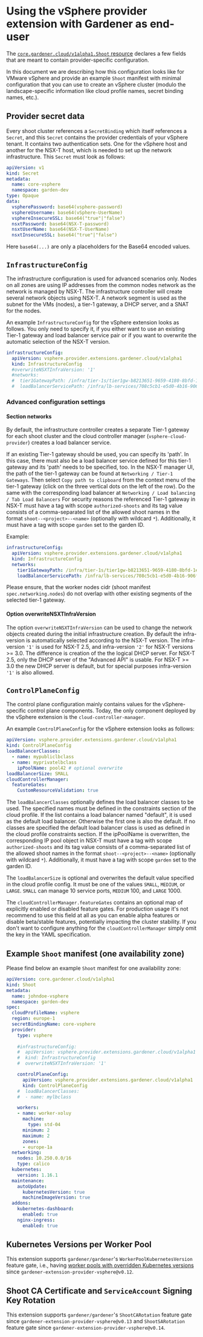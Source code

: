 # Using the vSphere provider extension with Gardener as end-user

The [`core.gardener.cloud/v1alpha1.Shoot` resource](https://github.com/gardener/gardener/blob/master/example/90-shoot.yaml) declares a few fields that are meant to contain provider-specific configuration.

In this document we are describing how this configuration looks like for VMware vSphere and provide an example `Shoot` manifest with minimal configuration that you can use to create an vSphere cluster (modulo the landscape-specific information like cloud profile names, secret binding names, etc.).

## Provider secret data

Every shoot cluster references a `SecretBinding` which itself references a `Secret`, and this `Secret` contains the provider credentials of your vSphere tenant.
It contains two authentication sets. One for the vSphere host and another for the NSX-T host, which is needed to set up the network infrastructure.
This `Secret` must look as follows:

```yaml
apiVersion: v1
kind: Secret
metadata:
  name: core-vsphere
  namespace: garden-dev
type: Opaque
data:
  vspherePassword: base64(vsphere-password)
  vsphereUsername: base64(vSphere-UserName)
  vsphereInsecureSSL: base64("true"|"false")
  nsxtPassword: base64(NSX-T-password)
  nsxtUserName: base64(NSX-T-UserName)
  nsxtInsecureSSL: base64("true"|"false")
```

Here `base64(...)` are only a placeholders for the Base64 encoded values.

## `InfrastructureConfig`

The infrastructure configuration is used for advanced scenarios only.
Nodes on all zones are using IP addresses from the common nodes network as the network is managed by NSX-T.
The infrastructure controller will create several network objects using NSX-T. A network segment is used as the subnet
for the VMs (nodes), a tier-1 gateway, a DHCP server, and a SNAT for the nodes.

An example `InfrastructureConfig` for the vSphere extension looks as follows.
You only need to specify it, if you either want to use an existing Tier-1 gateway and load balancer service pair
or if you want to overwrite the automatic selection of the NSX-T version.

```yaml
infrastructureConfig:
  apiVersion: vsphere.provider.extensions.gardener.cloud/v1alpha1
  kind: InfrastructureConfig
  #overwriteNSXTInfraVersion: '1'
  #networks:
  #  tier1GatewayPath: /infra/tier-1s/tier1gw-b8213651-9659-4180-8bfd-1e16228e8dcb
  #  loadBalancerServicePath: /infra/lb-services/708c5cb1-e5d0-4b16-906f-ec7177a1485d
```

### Advanced configuration settings

#### Section networks

By default, the infrastructure controller creates a separate Tier-1 gateway for each shoot cluster
and the cloud controller manager (`vsphere-cloud-provider`) creates a load balancer service.

If an existing Tier-1 gateway should be used, you can specify its 'path'. In this case, there
must also be a load balancer service defined for this tier-1 gateway and its 'path' needs to be specified, too.
In the NSX-T manager UI, the path of the tier-1 gateway can be found at `Networking / Tier-1 Gateways`.
Then select `Copy path to clipboard` from the context menu of the tier-1 gateway 
(click on the three vertical dots on the left of the row). Do the same with the 
corresponding load balancer at `Networking / Load balancing / Tab Load Balancers`
For security reasons the referenced Tier-1 gateway in NSX-T must have a tag with scope `authorized-shoots` and its
tag value consists of a comma-separated list of the allowed shoot names in the format `shoot--<project>--<name>`
(optionally with wildcard `*`). Additionally, it must have a tag with scope `garden` set to the garden ID.

Example:

```yaml
infrastructureConfig:
  apiVersion: vsphere.provider.extensions.gardener.cloud/v1alpha1
  kind: InfrastructureConfig
  networks:
    tier1GatewayPath: /infra/tier-1s/tier1gw-b8213651-9659-4180-8bfd-1e16228e8dcb
    loadBalancerServicePath: /infra/lb-services/708c5cb1-e5d0-4b16-906f-ec7177a1485d
```

Please ensure, that the worker nodes cidr (shoot manifest `spec.networking.nodes`) do not overlap with
other existing segments of the selected tier-1 gateway.

#### Option overwriteNSXTInfraVersion
The option `overwriteNSXTInfraVersion` can be used to change the network objects created during the initial infrastructure creation. 
By default the infra-version is automatically selected according to the NSX-T version. The infra-version `'1'` is used 
for NSX-T 2.5, and infra-version `'2'` for NSX-T versions >= 3.0. The difference is creation of the the logical DHCP server.
For NSX-T 2.5, only the DHCP server of the "Advanced API" is usable. For NSX-T >= 3.0 the new DHCP server is default, 
but for special purposes infra-version `'1'` is also allowed.

## `ControlPlaneConfig`

The control plane configuration mainly contains values for the vSphere-specific control plane components.
Today, the only component deployed by the vSphere extension is the `cloud-controller-manager`.

An example `ControlPlaneConfig` for the vSphere extension looks as follows:

```yaml
apiVersion: vsphere.provider.extensions.gardener.cloud/v1alpha1
kind: ControlPlaneConfig
loadBalancerClasses:
  - name: mypubliclbclass
  - name: myprivatelbclass
    ipPoolName: pool42 # optional overwrite
loadBalancerSize: SMALL
cloudControllerManager:
  featureGates:
    CustomResourceValidation: true
```

The `loadBalancerClasses` optionally defines the load balancer classes to be used.
The specified names must be defined in the constraints section of the cloud profile.
If the list contains a load balancer named "default", it is used as the default load balancer.
Otherwise the first one is also the default.
If no classes are specified the default load balancer class is used as defined in the cloud profile constraints section.
If the ipPoolName is overwritten, the corresponding IP pool object in NSX-T must have a tag with scope `authorized-shoots` and its
tag value consists of a comma-separated list of the allowed shoot names in the format `shoot--<project>--<name>` 
(optionally with wildcard `*`). Additionally, it must have a tag with scope `garden` set to the garden ID.

The `loadBalancerSize` is optional and overwrites the default value specified in the cloud profile config.
It must be one of the values `SMALL`, `MEDIUM`, or `LARGE`. `SMALL` can manage 10 service ports,
`MEDIUM` 100, and `LARGE` 1000. 

The `cloudControllerManager.featureGates` contains an optional map of explicitly enabled or disabled feature gates.
For production usage it's not recommend to use this field at all as you can enable alpha features or disable beta/stable features, potentially impacting the cluster stability.
If you don't want to configure anything for the `cloudControllerManager` simply omit the key in the YAML specification.

## Example `Shoot` manifest (one availability zone)

Please find below an example `Shoot` manifest for one availability zone:

```yaml
apiVersion: core.gardener.cloud/v1alpha1
kind: Shoot
metadata:
  name: johndoe-vsphere
  namespace: garden-dev
spec:
  cloudProfileName: vsphere
  region: europe-1
  secretBindingName: core-vsphere
  provider:
    type: vsphere
   
    #infrastructureConfig:
    #  apiVersion: vsphere.provider.extensions.gardener.cloud/v1alpha1
    #  kind: InfrastructureConfig
    #  overwriteNSXTInfraVersion: '1'

    controlPlaneConfig:
      apiVersion: vsphere.provider.extensions.gardener.cloud/v1alpha1
      kind: ControlPlaneConfig
    #  loadBalancerClasses:
    #  - name: mylbclass

    workers:
    - name: worker-xoluy
      machine:
        type: std-04
      minimum: 2
      maximum: 2
      zones:
      - europe-1a
  networking:
    nodes: 10.250.0.0/16
    type: calico
  kubernetes:
    version: 1.16.1
  maintenance:
    autoUpdate:
      kubernetesVersion: true
      machineImageVersion: true
  addons:
    kubernetes-dashboard:
      enabled: true
    nginx-ingress:
      enabled: true
```

## Kubernetes Versions per Worker Pool

This extension supports `gardener/gardener`'s `WorkerPoolKubernetesVersion` feature gate, i.e., having [worker pools with overridden Kubernetes versions](https://github.com/gardener/gardener/blob/8a9c88866ec5fce59b5acf57d4227eeeb73669d7/example/90-shoot.yaml#L69-L70) since `gardener-extension-provider-vsphere@v0.12`.

## Shoot CA Certificate and `ServiceAccount` Signing Key Rotation

This extension supports `gardener/gardener`'s `ShootCARotation` feature gate since `gardener-extension-provider-vsphere@v0.13` and `ShootSARotation` feature gate since `gardener-extension-provider-vsphere@v0.14`.
